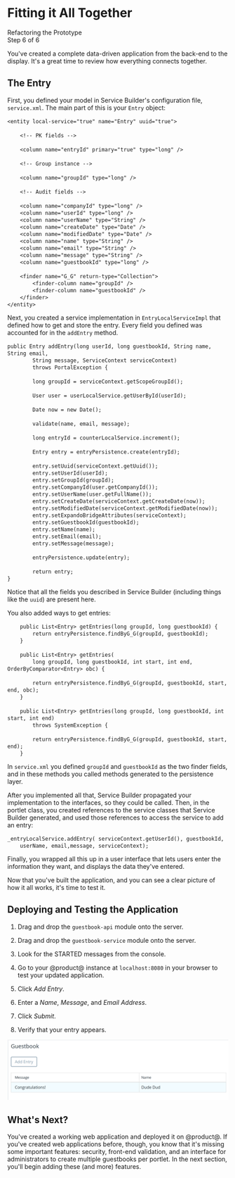 # Fitting it All Together [](id=fitting-it-all-together)

<div class="learn-path-step">
    <p>Refactoring the Prototype<br>Step 6 of 6</p>
</div>

You've created a complete data-driven application from the back-end to the 
display. It's a great time to review how everything connects together. 

## The Entry [](id=the-entry)

First, you defined your model in Service Builder's configuration file, 
`service.xml`. The main part of this is your `Entry` object: 

    <entity local-service="true" name="Entry" uuid="true">

        <!-- PK fields -->

        <column name="entryId" primary="true" type="long" />

        <!-- Group instance -->

        <column name="groupId" type="long" />

        <!-- Audit fields -->

        <column name="companyId" type="long" />
        <column name="userId" type="long" />
        <column name="userName" type="String" />
        <column name="createDate" type="Date" />
        <column name="modifiedDate" type="Date" />
        <column name="name" type="String" />
        <column name="email" type="String" />
        <column name="message" type="String" />
        <column name="guestbookId" type="long" />

        <finder name="G_G" return-type="Collection">
            <finder-column name="groupId" />
            <finder-column name="guestbookId" />
        </finder>
    </entity>
 
Next, you created a service implementation in `EntryLocalServiceImpl` that 
defined how to get and store the entry. Every field you defined was accounted 
for in the `addEntry` method. 

    public Entry addEntry(long userId, long guestbookId, String name, String email,
            String message, ServiceContext serviceContext)
            throws PortalException {

            long groupId = serviceContext.getScopeGroupId();

            User user = userLocalService.getUserById(userId);

            Date now = new Date();

            validate(name, email, message);

            long entryId = counterLocalService.increment();

            Entry entry = entryPersistence.create(entryId);

            entry.setUuid(serviceContext.getUuid());
            entry.setUserId(userId);
            entry.setGroupId(groupId);
            entry.setCompanyId(user.getCompanyId());
            entry.setUserName(user.getFullName());
            entry.setCreateDate(serviceContext.getCreateDate(now));
            entry.setModifiedDate(serviceContext.getModifiedDate(now));
            entry.setExpandoBridgeAttributes(serviceContext);
            entry.setGuestbookId(guestbookId);
            entry.setName(name);
            entry.setEmail(email);
            entry.setMessage(message);
        
            entryPersistence.update(entry);

            return entry;
    }

Notice that all the fields you described in Service Builder (including things 
like the `uuid`) are present here. 
 
You also added ways to get entries:

        public List<Entry> getEntries(long groupId, long guestbookId) {
            return entryPersistence.findByG_G(groupId, guestbookId);
        }

        public List<Entry> getEntries(
            long groupId, long guestbookId, int start, int end, OrderByComparator<Entry> obc) {

            return entryPersistence.findByG_G(groupId, guestbookId, start, end, obc);
        }

        public List<Entry> getEntries(long groupId, long guestbookId, int start, int end)
            throws SystemException {

            return entryPersistence.findByG_G(groupId, guestbookId, start, end);
        }

In `service.xml` you defined `groupId` and `guestbookId` as the two finder 
fields, and in these methods you called methods generated to the persistence 
layer. 

After you implemented all that, Service Builder propagated your implementation
to the interfaces, so they could be called. Then, in the portlet class, you
created references to the service classes that Service Builder generated, and
used those references to access the service to add an entry: 
    
    _entryLocalService.addEntry( serviceContext.getUserId(), guestbookId, 
        userName, email,message, serviceContext);
 
Finally, you wrapped all this up in a user interface that lets users enter the 
information they want, and displays the data they've entered. 

Now that you've built the application, and you can see a clear picture of how it 
all works, it's time to test it. 

## Deploying and Testing the Application [](id=deploying-and-testing-the-application)

1.  Drag and drop the `guestbook-api` module onto the server.

2.  Drag and drop the `guestbook-service` module onto the server.

3.  Look for the STARTED messages from the console. 

4.  Go to your @product@ instance at `localhost:8080` in your browser to test 
    your updated application. 

8.  Click *Add Entry*.

9.  Enter a *Name*, *Message*, and *Email Address*.

10. Click *Submit*.

11. Verify that your entry appears.

![Figure 1: A new guestbook and entry.](../../../images/guestbook-entry-test.png)

## What's Next? [](id=whats-next)

You've created a working web application and deployed it on @product@. If you've 
created web applications before, though, you know that it's missing some 
important features: security, front-end validation, and an interface for 
administrators to create multiple guestbooks per portlet. In the next section, 
you'll begin adding these (and more) features. 
